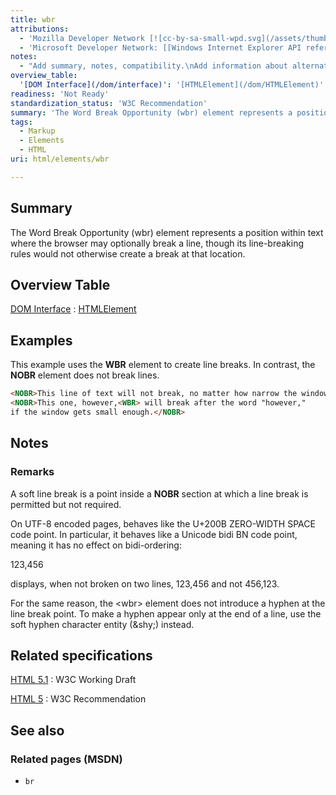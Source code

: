 ```yaml
---
title: wbr
attributions:
  - 'Mozilla Developer Network [![cc-by-sa-small-wpd.svg](/assets/thumb/8/8c/cc-by-sa-small-wpd.svg/120px-cc-by-sa-small-wpd.svg.png)](http://creativecommons.org/licenses/by-sa/3.0/us/): [Article](https://developer.mozilla.org/en-US/docs/HTML/Element/wbr)'
  - 'Microsoft Developer Network: [[Windows Internet Explorer API reference](http://msdn.microsoft.com/en-us/library/ie/hh828809%28v=vs.85%29.aspx) Article]'
notes:
  - "Add summary, notes, compatibility.\nAdd information about alternatives for producing word breaks, including Unicode zero-width spaces."
overview_table:
  '[DOM Interface](/dom/interface)': '[HTMLElement](/dom/HTMLElement)'
readiness: 'Not Ready'
standardization_status: 'W3C Recommendation'
summary: 'The Word Break Opportunity (wbr) element represents a position within text where the browser may optionally break a line, though its line-breaking rules would not otherwise create a break at that location.'
tags:
  - Markup
  - Elements
  - HTML
uri: html/elements/wbr

---
```

## Summary

The Word Break Opportunity (wbr) element represents a position within text where the browser may optionally break a line, though its line-breaking rules would not otherwise create a break at that location.

## Overview Table

[DOM Interface](/dom/interface)
:   [HTMLElement](/dom/HTMLElement)

## Examples

This example uses the **WBR** element to create line breaks. In contrast, the **NOBR** element does not break lines.

``` html
<NOBR>This line of text will not break, no matter how narrow the window gets.</NOBR>
<NOBR>This one, however,<WBR> will break after the word "however,"
if the window gets small enough.</NOBR>
```

## Notes

### Remarks

A soft line break is a point inside a **NOBR** section at which a line break is permitted but not required.

On UTF-8 encoded pages, behaves like the U+200B ZERO-WIDTH SPACE code point. In particular, it behaves like a Unicode bidi BN code point, meaning it has no effect on bidi-ordering:

123,<wbr></wbr>456

displays, when not broken on two lines, 123,456 and not 456,123.

For the same reason, the \<﻿wbr﻿\> element does not introduce a hyphen at the line break point. To make a hyphen appear only at the end of a line, use the soft hyphen character entity (&﻿shy;) instead.

## Related specifications

[HTML 5.1](http://www.w3.org/TR/html51/text-level-semantics.html#the-wbr-element)
:   W3C Working Draft

[HTML 5](http://www.w3.org/TR/html5/text-level-semantics.html#the-wbr-element)
:   W3C Recommendation

## See also

### Related pages (MSDN)

-   `br`
